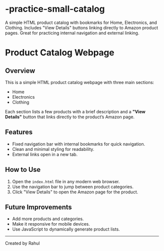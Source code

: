 # -practice-small-catalog
A simple HTML product catalog with bookmarks for Home, Electronics, and Clothing. Includes "View Details" buttons linking directly to Amazon product pages. Great for practicing internal navigation and external linking.
# Product Catalog Webpage

## Overview
This is a simple HTML product catalog webpage with three main sections:
- Home
- Electronics
- Clothing

Each section lists a few products with a brief description and a **"View Details"** button that links directly to the product’s Amazon page.

## Features
- Fixed navigation bar with internal bookmarks for quick navigation.
- Clean and minimal styling for readability.
- External links open in a new tab.

## How to Use
1. Open the `index.html` file in any modern web browser.
2. Use the navigation bar to jump between product categories.
3. Click "View Details" to open the Amazon page for the product.

## Future Improvements
- Add more products and categories.
- Make it responsive for mobile devices.
- Use JavaScript to dynamically generate product lists.

---

Created by Rahul
